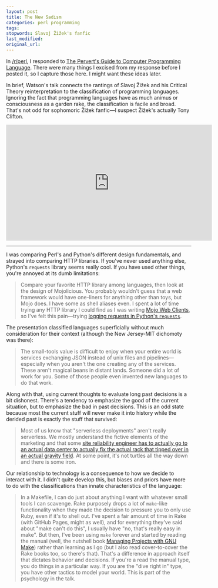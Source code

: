 ```yaml
---
layout: post
title: The New Sadism
categories: perl programming
tags:
stopwords: Slavoj Žižek's fanfic
last_modified:
original_url:
---
```


In [/r/perl](https://www.reddit.com/r/perl), I responded to [The Pervert's Guide to Computer Programming Language](https://www.reddit.com/r/perl/comments/g44zin/perl_as_a_sadistic_language_in_lacanian/). There were many things I excised from my response before I posted it, so I capture those here. I might want these ideas later.

<!--more-->

In brief, Watson's talk connects the rantings of Slavoj Žižek and his Critical Theory reinterpretation to the classification of programming languages. Ignoring the fact that programming languages have as much animus or consciousness as a garden rake, the classification is facile and broad. That's not odd for sophomoric Žižek fanfic—I suspect Žižek's actually Tony Clifton.

<div class="youtube">
<iframe width="560" height="315" src="https://www.youtube.com/embed/6jgJhAEcq6Q?start=19&end=38" frameborder="0" allow="accelerometer; autoplay; encrypted-media; gyroscope; picture-in-picture" allowfullscreen></iframe>
</div>

---

I was comparing Perl's and Python's different design fundamentals, and strayed into comparing HTTP libraries. If you've never used anything else, Python's `requests` library seems really cool. If you have used other things, you're annoyed at its dumb limitations:

> Compare your favorite HTTP library among languages, then look at the design of Mojolicious. You probably wouldn't guess that a web framework would have one-liners for anything other than toys, but Mojo does. I have some as shell aliases even. I spent a lot of time trying any HTTP library I could find as I was writing [Mojo Web Clients](https://leanpub.com/mojo_web_clients/), so I've felt this pain—trying [logging requests in Python's `requests`](https://stackoverflow.com/q/10588644/2766176).

The presentation classified languages superficially without much consideration for their context (although the New Jersey-MIT dichomoty was there):

> The small-tools value is difficult to enjoy when your entire world is services exchanging JSON instead of unix files and pipelines—especially when you aren't the one creating any of the services. These aren't magical beans in distant lands. Someone did a lot of work for you. Some of those people even invented new languages to do that work.

Along with that, using current thoughts to evaluate long past decisions is a bit dishonest. There's a tendency to emphasize the good of the current situation, but to emphasize the bad in past decisions. This is an odd state because most the current stuff will never make it into history while the derided past is exactly the stuff that survived:

> Most of us know that "serverless deployments" aren't really serverless. We mostly understand the fictive elements of the marketing and that some [site reliability engineer has to actually go to an actual data center to actually fix the actual rack that tipped over in an actual gravity field](https://cloud.google.com/blog/products/management-tools/sre-keeps-digging-to-prevent-problems). At some point, it's not turtles all the way down and there is some iron.

Our relationship to technology is a consequence to how we decide to interact with it. I didn't quite develop this, but biases and priors have more to do with the classifications than innate characteristics of the language:

> In a Makefile, I can do just about anything I want with whatever small tools I can scavenge. Rake purposely drops a lot of `make`-like functionality when they made the decision to pressure you to only use Ruby, even if it's to shell out. I've spent a fair amount of time in Rake (with GitHub Pages, might as well), and for everything they've said about "make can't do this", I usually have "no, that's really easy in make". But then, I've been using `make` forever and started by reading the manual (well, the nutshell book [Managing Projects with GNU Make](https://amzn.to/2KtMenb)) rather than learning as I go (but I also read cover-to-cover the Rake books too, so there's that). That's a difference in approach itself that dictates behavior and decisions. If you're a read the manual type, you do things in a particular way. If you are the "dive right in" type, you have other tactics to model your world. This is part of the psychology in the talk.



